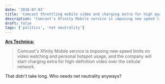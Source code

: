 ```yaml
---
date: '2018-07-03'
title: 'Comcast throttling mobile video and charging extra for high quality streaming'
description: "Comcast's Xfinity Mobile service is imposing new speed limits on video watching and personal hotspot usage, and the company will start charging extra for high-definition video over the cellular network."
draft: false
tags: ['politics', 'net neutrality']
---
```


**[Ars Technica:](https://arstechnica.com/?p=1339243)**

> Comcast's Xfinity Mobile service is imposing new speed limits on video watching and personal hotspot usage, and the company will start charging extra for high-definition video over the cellular network.

That didn't take long. Who needs net neutrality anyways?<!-- excerpt -->

